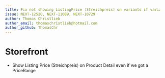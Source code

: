 ```yaml
---
title: Fix not showing ListingPrice (Streichpreis) on variants if variant price differs from parent variant
issue: NEXT-12520, NEXT-11089, NEXT-10729
author: Thomas Christlieb
author_email: thomaschristlieb@hotmail.com
author_github: ThomasChr
---
```

# Storefront
* Show Listing Price (Streichpreis) on Product Detail even if we got a PriceRange
